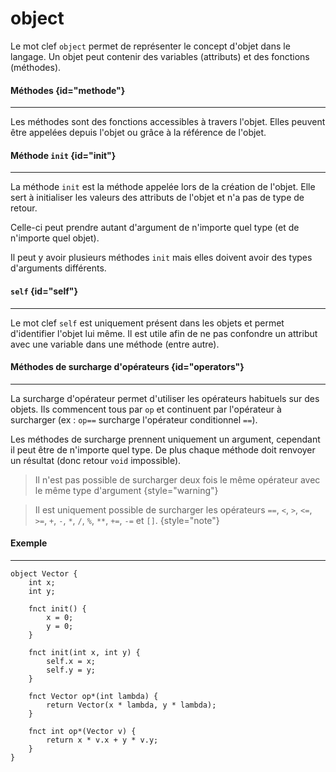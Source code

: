 # object

Le mot clef `object` permet de représenter le concept d'objet dans le langage. Un objet peut contenir des variables (attributs) et des fonctions (méthodes).

#### Méthodes {id="methode"}
---
Les méthodes sont des fonctions accessibles à travers l'objet.
Elles peuvent être appelées depuis l'objet ou grâce à la référence de l'objet.

#### Méthode `init` {id="init"}
---
La méthode `init` est la méthode appelée lors de la création de l'objet. Elle sert à initialiser les valeurs des attributs de l'objet et n'a pas de type de retour.

Celle-ci peut prendre autant d'argument de n'importe quel type (et de n'importe quel objet).

Il peut y avoir plusieurs méthodes `init` mais elles doivent avoir des types d'arguments différents.

#### `self` {id="self"}
---
Le mot clef `self` est uniquement présent dans les objets et permet d'identifier l'objet lui même.
Il est utile afin de ne pas confondre un attribut avec une variable dans une méthode (entre autre).

#### Méthodes de surcharge d'opérateurs {id="operators"}
---
La surcharge d'opérateur permet d'utiliser les opérateurs habituels sur des objets. Ils commencent tous par `op` et continuent par l'opérateur à surcharger (ex : `op==` surcharge l'opérateur conditionnel `==`).

Les méthodes de surcharge prennent uniquement un argument, cependant il peut être de n'importe quel type. De plus chaque méthode doit renvoyer un résultat (donc retour `void` impossible).

> Il n'est pas possible de surcharger deux fois le même opérateur avec le même type d'argument
{style="warning"}

> Il est uniquement possible de surcharger les opérateurs `==`, `<`, `>`, `<=`, `>=`, `+`, `-`, `*`, `/`, `%`, `**`, `+=`, `-=` et `[]`.
{style="note"}

#### Exemple
---
```base
object Vector {
    int x;
    int y;
    
    fnct init() {
        x = 0;
        y = 0;
    }
    
    fnct init(int x, int y) {
        self.x = x;
        self.y = y;
    }
    
    fnct Vector op*(int lambda) {
        return Vector(x * lambda, y * lambda);
    }
    
    fnct int op*(Vector v) {
        return x * v.x + y * v.y;
    }
}
```